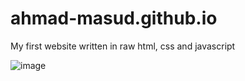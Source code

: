 # ahmad-masud.github.io
My first website written in raw html, css and javascript

![image](https://user-images.githubusercontent.com/96448477/209236722-9c1f5fc5-920d-44d5-9453-290fcae2a0e0.png)
